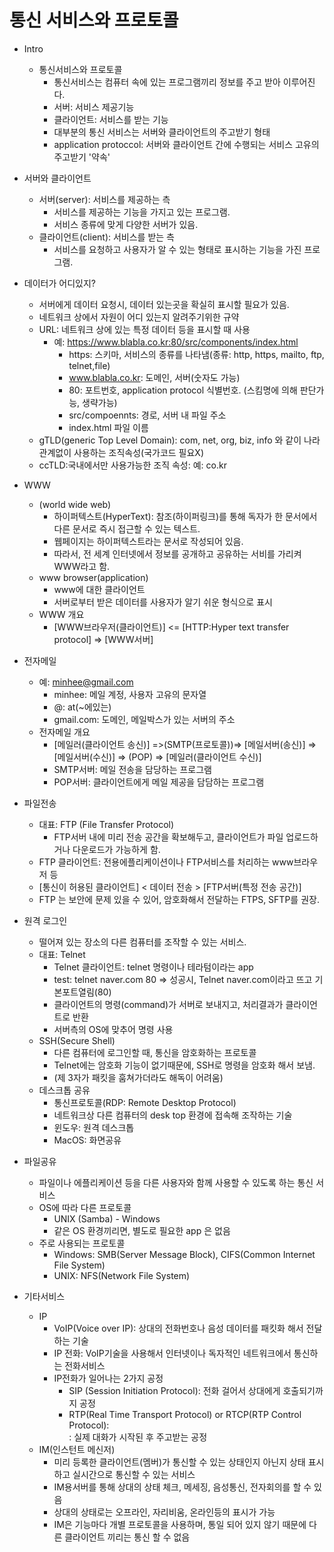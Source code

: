 # 통신 서비스와 프로토콜

- Intro

  - 통신서비스와 프로토콜
    - 통신서비스는 컴퓨터 속에 있는 프로그램끼리 정보를 주고 받아 이루어진다.
    - 서버: 서비스 제공기능
    - 클라이언트: 서비스를 받는 기능
    - 대부분의 통신 서비스는 서버와 클라이언트의 주고받기 형태
    - application protoccol: 서버와 클라이언트 간에 수행되는 서비스 고유의 주고받기 '약속'

- 서버와 클라이언트

  - 서버(server): 서비스를 제공하는 측
    - 서비스를 제공하는 기능을 가지고 있는 프로그램.
    - 서비스 종류에 맞게 다양한 서버가 있음.
  - 클라이언트(client): 서비스를 받는 측
    - 서비스를 요청하고 사용자가 알 수 있는 형태로 표시하는 기능을 가진 프로그램.

- 데이터가 어디있지?

  - 서버에게 데이터 요청시, 데이터 있는곳을 확실히 표시할 필요가 있음.
  - 네트워크 상에서 자원이 어디 있는지 알려주기위한 규약
  - URL: 네트워크 상에 있는 특정 데이터 등을 표시할 때 사용
    - 예: https://www.blabla.co.kr:80/src/components/index.html
      - https: 스키마, 서비스의 종류를 나타냄(종류: http, https, mailto, ftp, telnet,file)
      - www.blabla.co.kr: 도메인, 서버(숫자도 가능)
      - 80: 포트번호, application protocol 식별번호. (스킴명에 의해 판단가능, 생략가능)
      - src/compoennts: 경로, 서버 내 파일 주소
      - index.html 파일 이름
  - gTLD(generic Top Level Domain): com, net, org, biz, info 와 같이 나라 관계없이 사용하는 조직속성(국가코드 필요X)
  - ccTLD:국내에서만 사용가능한 조직 속성: 예: co.kr

- WWW
  - (world wide web)
    - 하이퍼텍스트(HyperText): 참조(하이퍼링크)를 통해 독자가 한 문서에서 다른 문서로 즉시 접근할 수 있는 텍스트.
    - 웹페이지는 하이퍼텍스트라는 문서로 작성되어 있음.
    - 따라서, 전 세계 인터넷에서 정보를 공개하고 공유하는 서비를 가리켜 WWW라고 함.
  - www browser(application)
    - www에 대한 클라이언트
    - 서버로부터 받은 데이터를 사용자가 알기 쉬운 형식으로 표시
  - WWW 개요
    - [WWW브라우저(클라이언트)] <= [HTTP:Hyper text transfer protocol] => [WWW서버]
- 전자메일

  - 예: minhee@gmail.com
    - minhee: 메일 계정, 사용자 고유의 문자열
    - @: at(~에있는)
    - gmail.com: 도메인, 메일박스가 있는 서버의 주소
  - 전자메일 개요
    - [메일러(클라이언트 송신)] =>(SMTP(프로토콜))=> [메일서버(송신)] =>[메일서버(수신)] => (POP) => [메일러(클라이언트 수신)]
    - SMTP서버: 메일 전송을 담당하는 프로그램
    - POP서버: 클라이언트에게 메일 제공을 담담하는 프로그램

- 파일전송

  - 대표: FTP (File Transfer Protocol)
    - FTP서버 내에 미리 전송 공간을 확보해두고, 클라이언트가 파일 업로드하거나 다운로드가 가능하게 함.
  - FTP 클라이언트: 전용에플리케이션이나 FTP서비스를 처리하는 www브라우저 등
  - [통신이 허용된 클라이언트] < 데이터 전송 > [FTP서버(특정 전송 공간)]
  - FTP 는 보안에 문제 있을 수 있어, 암호화해서 전달하는 FTPS, SFTP를 권장.

- 원격 로그인
  - 떨어져 있는 장소의 다른 컴퓨터를 조작할 수 있는 서비스.
  - 대표: Telnet
    - Telnet 클라이언트: telnet 명령이나 테라텀이라는 app
    - test: telnet naver.com 80 => 성공시, Telnet naver.com이라고 뜨고 기본포트열림(80)
    - 클라이언트의 명령(command)가 서버로 보내지고, 처리결과가 클라이언트로 반환
    - 서버측의 OS에 맞추어 명령 사용
  - SSH(Secure Shell)
    - 다른 컴퓨터에 로그인할 때, 통신을 암호화하는 프로토콜
    - Telnet에는 암호화 기능이 없기때문에, SSH로 명령을 암호화 해서 보냄.
    - (제 3자가 패킷을 훔쳐가더라도 해독이 어려움)
  - 데스크톱 공유
    - 통신프로토콜(RDP: Remote Desktop Protocol)
    - 네트워크상 다른 컴퓨터의 desk top 환경에 접속해 조작하는 기술
    - 윈도우: 원격 데스크톱
    - MacOS: 화면공유
- 파일공유

  - 파일이나 에플리케이션 등을 다른 사용자와 함께 사용할 수 있도록 하는 통신 서비스
  - OS에 따라 다른 프로토콜
    - UNIX (Samba) - Windows
    - 같은 OS 환경끼리면, 별도로 필요한 app 은 없음
  - 주로 사용되는 프로토콜
    - Windows: SMB(Server Message Block), CIFS(Common Internet File System)
    - UNIX: NFS(Network File System)

- 기타서비스
  - IP
    - VoIP(Voice over IP): 상대의 전화번호나 음성 데이터를 패킷화 해서 전달하는 기술
    - IP 전화: VoIP기술을 사용해서 인터넷이나 독자적인 네트워크에서 통신하는 전화서비스
    - IP전화가 일어나는 2가지 공정
      - SIP (Session Initiation Protocol): 전화 걸어서 상대에게 호출되기까지 공정
      - RTP(Real Time Transport Protocol) or RTCP(RTP Control Protocol):  
        : 실제 대화가 시작된 후 주고받는 공정
  - IM(인스턴트 메신저)
    - 미리 등록한 클라이언트(멤버)가 통신할 수 있는 상태인지 아닌지 상태 표시하고 실시간으로 통신할 수 있는 서비스
    - IM용서버를 통해 상대의 상태 체크, 메세징, 음성통신, 전자회의를 할 수 있음
    - 상대의 상태로는 오프라인, 자리비움, 온라인등의 표시가 가능
    - IM은 기능마다 개별 프로토콜을 사용하며, 통일 되어 있지 않기 때문에 다른 클라이언트 끼리는 통신 할 수 없음
